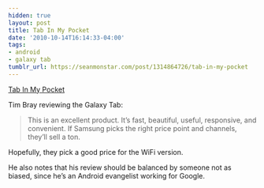 ```yaml
---
hidden: true
layout: post
title: Tab In My Pocket
date: '2010-10-14T16:14:33-04:00'
tags:
- android
- galaxy tab
tumblr_url: https://seanmonstar.com/post/1314864726/tab-in-my-pocket
---
```

[Tab In My Pocket](http://www.tbray.org/ongoing/When/201x/2010/09/10/Galaxy-Tab-in-my-Pocket)  

Tim Bray reviewing the Galaxy Tab:

> This is an excellent product. It’s fast, beautiful, useful, responsive, and convenient. If Samsung picks the right price point and channels, they’ll sell a ton.

Hopefully, they pick a good price for the WiFi version.

He also notes that his review should be balanced by someone not as biased, since he’s an Android evangelist working for Google.

